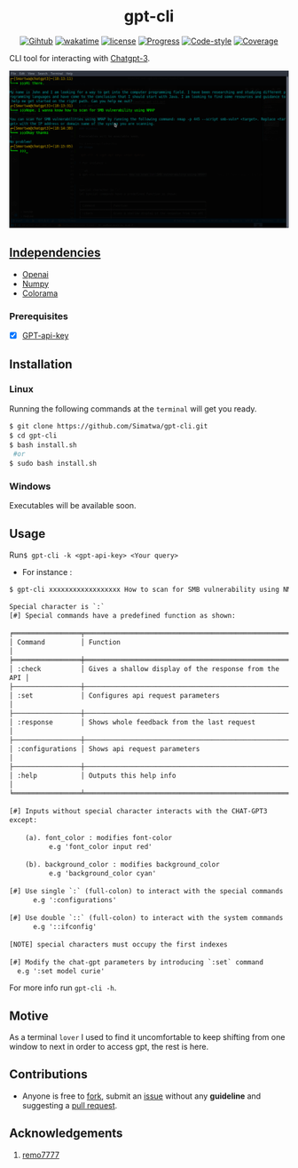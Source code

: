 <h1 align="center">gpt-cli</h1>
<p align="center">
<a href="https://github.com/Simatwa/gpt-cli"><img src="https://img.shields.io/static/v1?logo=Github&label=Github&message=Passing" alt="Gihtub"/></a>
<a href="https://wakatime.com/badge/github/Simatwa/gpt-cli"><img src="https://wakatime.com/badge/github/Simatwa/gpt-cli.svg" alt="wakatime"/></a>
<a href="#"><img src="https://img.shields.io/static/v1?label=License&message=MIT&color=green&logo=MIT" alt="license"/></a>
<a href="#"><img src="https://img.shields.io/static/v1?label=Development&message=Beta&color=Orange&logo=progress" alt="Progress"/></a>
<a href="#"><img src="https://img.shields.io/static/v1?label=Code Style&message=Black&color=black&logo=Black" alt="Code-style"/></a>
<a href="#"><img src="https://img.shields.io/static/v1?label=Coverage&message=20%&color=red" alt="Coverage"/></a>
</p>

CLI tool for interacting with [Chatgpt-3](https://openai.com).

![screenshot](assets/Screenshot1.png)

## [Independencies](requirements.txt)

* [Openai](https://github.com/openai/)
* [Numpy](https://github.com/numpy/numpy)
* [Colorama](https://github.com/tartley/colorama)

### Prerequisites

 - [x] [GPT-api-key](https://platform.openai.com/account/api-keys)

## Installation

### Linux

Running the following commands at the `terminal` will get you ready.

```sh
$ git clone https://github.com/Simatwa/gpt-cli.git
$ cd gpt-cli
$ bash install.sh
 #or
$ sudo bash install.sh
```
### Windows

Executables will be available soon.

## Usage 

Run`$ gpt-cli -k <gpt-api-key> <Your query>`

* For instance :

```sh
$ gpt-cli xxxxxxxxxxxxxxxxxx How to scan for SMB vulnerability using NMAP?
```

```
Special character is `:`  
[#] Special commands have a predefined function as shown:

╒═════════════════╤══════════════════════════════════════════════════════╕
│ Command         │ Function                                             │
╞═════════════════╪══════════════════════════════════════════════════════╡
│ :check          │ Gives a shallow display of the response from the API │
├─────────────────┼──────────────────────────────────────────────────────┤
│ :set            │ Configures api request parameters                    │
├─────────────────┼──────────────────────────────────────────────────────┤
│ :response       │ Shows whole feedback from the last request           │
├─────────────────┼──────────────────────────────────────────────────────┤
│ :configurations │ Shows api request parameters                         │
├─────────────────┼──────────────────────────────────────────────────────┤
│ :help           │ Outputs this help info                               │
╘═════════════════╧══════════════════════════════════════════════════════╛

[#] Inputs without special character interacts with the CHAT-GPT3 except:

    (a). font_color : modifies font-color
          e.g 'font_color input red'

    (b). background_color : modifies background_color
          e.g 'background_color cyan'

[#] Use single `:` (full-colon) to interact with the special commands
      e.g ':configurations'

[#] Use double `::` (full-colon) to interact with the system commands
      e.g '::ifconfig'

[NOTE] special characters must occupy the first indexes

[#] Modify the chat-gpt parameters by introducing `:set` command
  e.g ':set model curie'
  ```

  For more info run `gpt-cli -h`.

  ## Motive

As a terminal `lover` I used to find it uncomfortable to keep shifting from one window to next in order to access gpt, the rest is here.

## Contributions

- Anyone is free to [fork](https://github.com/Simatwa/gpt-cli/fork), submit an [issue](https://github.com/Simatwa/gpt-cli/issues) without any **guideline** and suggesting a [pull request](https://github.com/Simatwa/gpt-cli/pulls).
## Acknowledgements

 1. [remo7777](https://github.com/remo7777/T-Header)
